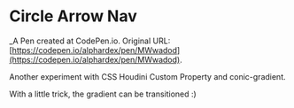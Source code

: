 # Circle Arrow Nav
 _A Pen created at CodePen.io. Original URL: [https://codepen.io/alphardex/pen/MWwadod](https://codepen.io/alphardex/pen/MWwadod).

 Another experiment with CSS Houdini Custom Property and conic-gradient.

With a little trick, the gradient can be transitioned :)